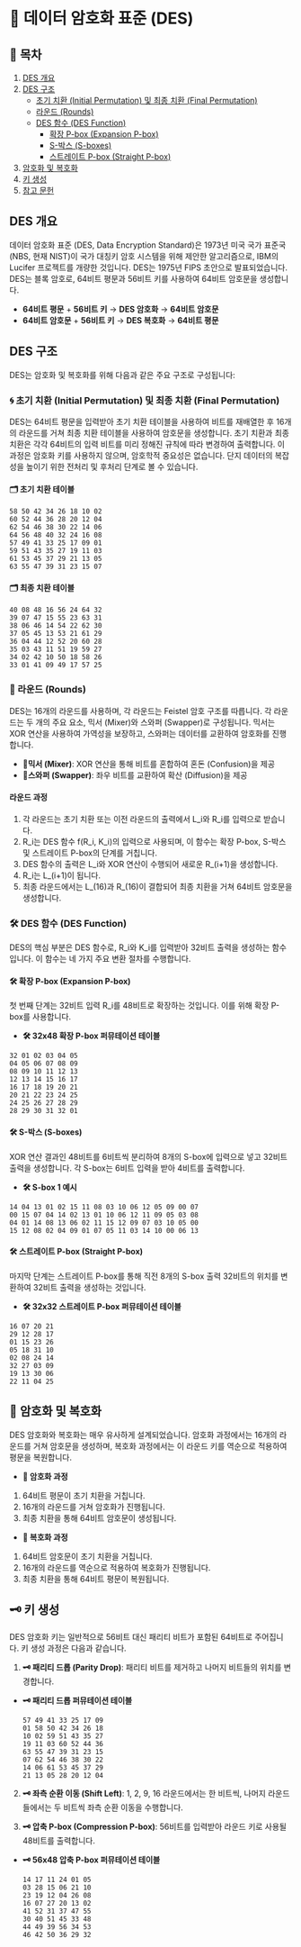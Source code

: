 # 📘 데이터 암호화 표준 (DES)

## 📑 목차
1. [DES 개요](#des-개요)
2. [DES 구조](#des-구조)
   - [초기 치환 (Initial Permutation) 및 최종 치환 (Final Permutation)](#초기-치환-initial-permutation-및-최종-치환-final-permutation)
   - [라운드 (Rounds)](#라운드-rounds)
   - [DES 함수 (DES Function)](#des-함수-des-function)
     - [확장 P-box (Expansion P-box)](#확장-p-box-expansion-p-box)
     - [S-박스 (S-boxes)](#s-박스-s-boxes)
     - [스트레이트 P-box (Straight P-box)](#스트레이트-p-box-straight-p-box)
3. [암호화 및 복호화](#암호화-및-복호화)
4. [키 생성](#키-생성)
5. [참고 문헌](#참고-문헌)

## DES 개요
데이터 암호화 표준 (DES, Data Encryption Standard)은 1973년 미국 국가 표준국(NBS, 현재 NIST)이 국가 대칭키 암호 시스템을 위해 제안한 알고리즘으로, IBM의 Lucifer 프로젝트를 개량한 것입니다. DES는 1975년 FIPS 초안으로 발표되었습니다. DES는 블록 암호로, 64비트 평문과 56비트 키를 사용하여 64비트 암호문을 생성합니다.

- **64비트 평문** + **56비트 키** → **DES 암호화** → **64비트 암호문**
- **64비트 암호문** + **56비트 키** → **DES 복호화** → **64비트 평문**

## DES 구조
DES는 암호화 및 복호화를 위해 다음과 같은 주요 구조로 구성됩니다:

### 🌀 초기 치환 (Initial Permutation) 및 최종 치환 (Final Permutation)
DES는 64비트 평문을 입력받아 초기 치환 테이블을 사용하여 비트를 재배열한 후 16개의 라운드를 거쳐 최종 치환 테이블을 사용하여 암호문을 생성합니다. 초기 치환과 최종 치환은 각각 64비트의 입력 비트를 미리 정해진 규칙에 따라 변경하여 출력합니다. 이 과정은 암호화 키를 사용하지 않으며, 암호학적 중요성은 없습니다. 단지 데이터의 복잡성을 높이기 위한 전처리 및 후처리 단계로 볼 수 있습니다.

#### 🗂 초기 치환 테이블  
```
58 50 42 34 26 18 10 02  
60 52 44 36 28 20 12 04  
62 54 46 38 30 22 14 06  
64 56 48 40 32 24 16 08  
57 49 41 33 25 17 09 01  
59 51 43 35 27 19 11 03  
61 53 45 37 29 21 13 05  
63 55 47 39 31 23 15 07
``` 

#### 🗂 최종 치환 테이블
```
40 08 48 16 56 24 64 32  
39 07 47 15 55 23 63 31  
38 06 46 14 54 22 62 30  
37 05 45 13 53 21 61 29  
36 04 44 12 52 20 60 28  
35 03 43 11 51 19 59 27  
34 02 42 10 50 18 58 26  
33 01 41 09 49 17 57 25
```


### 🔄 라운드 (Rounds)
DES는 16개의 라운드를 사용하며, 각 라운드는 Feistel 암호 구조를 따릅니다. 각 라운드는 두 개의 주요 요소, 믹서 (Mixer)와 스와퍼 (Swapper)로 구성됩니다. 믹서는 XOR 연산을 사용하여 가역성을 보장하고, 스와퍼는 데이터를 교환하여 암호화를 진행합니다.

- **🔄믹서 (Mixer)**: XOR 연산을 통해 비트를 혼합하여 혼돈 (Confusion)을 제공
- **🔄스와퍼 (Swapper)**: 좌우 비트를 교환하여 확산 (Diffusion)을 제공

#### 라운드 과정
1. 각 라운드는 초기 치환 또는 이전 라운드의 출력에서 L_i와 R_i를 입력으로 받습니다.
2. R_i는 DES 함수 f(R_i, K_i)의 입력으로 사용되며, 이 함수는 확장 P-box, S-박스 및 스트레이트 P-box의 단계를 거칩니다.
3. DES 함수의 출력은 L_i와 XOR 연산이 수행되어 새로운 R_(i+1)을 생성합니다.
4. R_i는 L_(i+1)이 됩니다.
5. 최종 라운드에서는 L_(16)과 R_(16)이 결합되어 최종 치환을 거쳐 64비트 암호문을 생성합니다.

### 🛠 DES 함수 (DES Function)
DES의 핵심 부분은 DES 함수로, R_i와 K_i를 입력받아 32비트 출력을 생성하는 함수입니다. 이 함수는 네 가지 주요 변환 절차를 수행합니다.

#### 🛠 확장 P-box (Expansion P-box)
첫 번째 단계는 32비트 입력 R_i를 48비트로 확장하는 것입니다. 이를 위해 확장 P-box를 사용합니다.

- **🛠 32x48 확장 P-box 퍼뮤테이션 테이블**
```
32 01 02 03 04 05  
04 05 06 07 08 09  
08 09 10 11 12 13  
12 13 14 15 16 17  
16 17 18 19 20 21  
20 21 22 23 24 25  
24 25 26 27 28 29  
28 29 30 31 32 01  
```

#### 🛠 S-박스 (S-boxes)
XOR 연산 결과인 48비트를 6비트씩 분리하여 8개의 S-box에 입력으로 넣고 32비트 출력을 생성합니다. 각 S-box는 6비트 입력을 받아 4비트를 출력합니다.

- **🛠 S-box 1 예시**
```
14 04 13 01 02 15 11 08 03 10 06 12 05 09 00 07  
00 15 07 04 14 02 13 01 10 06 12 11 09 05 03 08  
04 01 14 08 13 06 02 11 15 12 09 07 03 10 05 00  
15 12 08 02 04 09 01 07 05 11 03 14 10 00 06 13
```

#### 🛠 스트레이트 P-box (Straight P-box)
마지막 단계는 스트레이트 P-box를 통해 직전 8개의 S-box 출력 32비트의 위치를 변환하여 32비트 출력을 생성하는 것입니다.

- **🛠 32x32 스트레이트 P-box 퍼뮤테이션 테이블**
```
16 07 20 21  
29 12 28 17  
01 15 23 26  
05 18 31 10  
02 08 24 14  
32 27 03 09  
19 13 30 06  
22 11 04 25
```


## 🔐 암호화 및 복호화
DES 암호화와 복호화는 매우 유사하게 설계되었습니다. 암호화 과정에서는 16개의 라운드를 거쳐 암호문을 생성하며, 복호화 과정에서는 이 라운드 키를 역순으로 적용하여 평문을 복원합니다.

- **🔐 암호화 과정**
1. 64비트 평문이 초기 치환을 거칩니다.
2. 16개의 라운드를 거쳐 암호화가 진행됩니다.
3. 최종 치환을 통해 64비트 암호문이 생성됩니다.

- **🔐 복호화 과정**
1. 64비트 암호문이 초기 치환을 거칩니다.
2. 16개의 라운드를 역순으로 적용하여 복호화가 진행됩니다.
3. 최종 치환을 통해 64비트 평문이 복원됩니다.

## 🗝 키 생성
DES 암호화 키는 일반적으로 56비트 대신 패리티 비트가 포함된 64비트로 주어집니다. 키 생성 과정은 다음과 같습니다.

1. **🗝 패리티 드롭 (Parity Drop)**: 패리티 비트를 제거하고 나머지 비트들의 위치를 변경합니다.
 - **🗝 패리티 드롭 퍼뮤테이션 테이블**
   ```
   57 49 41 33 25 17 09 
   01 58 50 42 34 26 18 
   10 02 59 51 43 35 27 
   19 11 03 60 52 44 36 
   63 55 47 39 31 23 15 
   07 62 54 46 38 30 22 
   14 06 61 53 45 37 29 
   21 13 05 28 20 12 04
   ```

2. **🗝 좌측 순환 이동 (Shift Left)**: 1, 2, 9, 16 라운드에서는 한 비트씩, 나머지 라운드들에서는 두 비트씩 좌측 순환 이동을 수행합니다.

3. **🗝 압축 P-box (Compression P-box)**: 56비트를 입력받아 라운드 키로 사용될 48비트를 출력합니다.
 - **🗝 56x48 압축 P-box 퍼뮤테이션 테이블**
   ```
   14 17 11 24 01 05 
   03 28 15 06 21 10 
   23 19 12 04 26 08 
   16 07 27 20 13 02 
   41 52 31 37 47 55 
   30 40 51 45 33 48 
   44 49 39 56 34 53 
   46 42 50 36 29 32 
   ```
